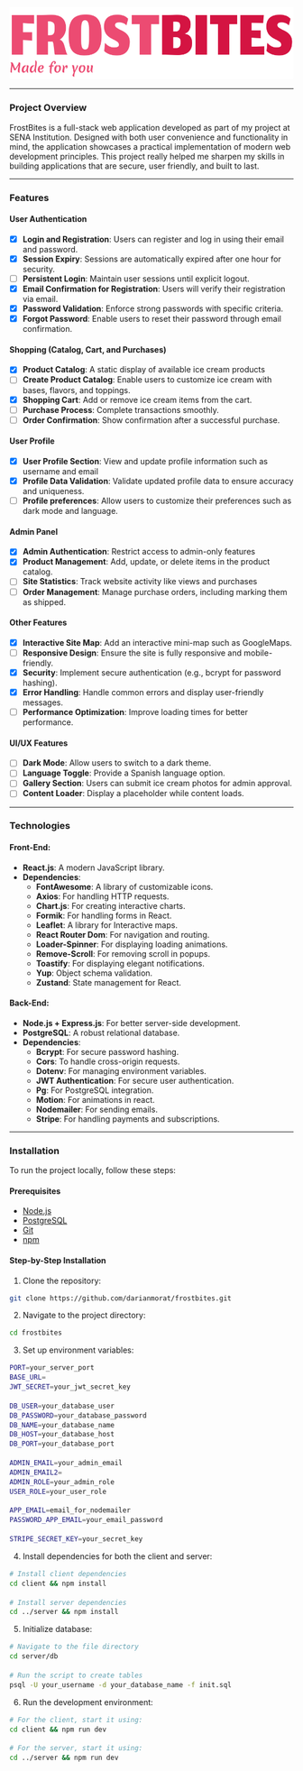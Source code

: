 ![FrostBites Logo](./client/public/frostbites.svg)

---

### Project Overview

FrostBites is a full-stack web application developed as part of my project at SENA
Institution. Designed with both user convenience and functionality in mind, the
application showcases a practical implementation of modern web development principles.
This project really helped me sharpen my skills in building applications that are secure,
user friendly, and built to last.

---

### Features

#### User Authentication

- [x] **Login and Registration**: Users can register and log in using their email and password.
- [x] **Session Expiry**: Sessions are automatically expired after one hour for security.
- [ ] **Persistent Login**: Maintain user sessions until explicit logout.
- [x] **Email Confirmation for Registration**: Users will verify their registration via email.
- [x] **Password Validation**: Enforce strong passwords with specific criteria.
- [x] **Forgot Password**: Enable users to reset their password through email confirmation.

#### Shopping (Catalog, Cart, and Purchases)

- [x] **Product Catalog**: A static display of available ice cream products
- [ ] **Create Product Catalog**: Enable users to customize ice cream with bases, flavors, and toppings.
- [x] **Shopping Cart**: Add or remove ice cream items from the cart.
- [ ] **Purchase Process**: Complete transactions smoothly.
- [ ] **Order Confirmation**: Show confirmation after a successful purchase.

#### User Profile

- [x] **User Profile Section**: View and update profile information such as username and email
- [x] **Profile Data Validation**: Validate updated profile data to ensure accuracy and uniqueness.
- [ ] **Profile preferences**: Allow users to customize their preferences such as dark mode and language.

#### Admin Panel

- [x] **Admin Authentication**: Restrict access to admin-only features
- [x] **Product Management**: Add, update, or delete items in the product catalog.
- [ ] **Site Statistics**: Track website activity like views and purchases
- [ ] **Order Management**: Manage purchase orders, including marking them as shipped.

#### Other Features

- [x] **Interactive Site Map**: Add an interactive mini-map such as GoogleMaps.
- [ ] **Responsive Design**: Ensure the site is fully responsive and mobile-friendly.
- [x] **Security**: Implement secure authentication (e.g., bcrypt for password hashing).
- [x] **Error Handling**: Handle common errors and display user-friendly messages.
- [ ] **Performance Optimization**: Improve loading times for better performance.

#### UI/UX Features

- [ ] **Dark Mode**: Allow users to switch to a dark theme.
- [ ] **Language Toggle**: Provide a Spanish language option.
- [ ] **Gallery Section**: Users can submit ice cream photos for admin approval.
- [ ] **Content Loader**: Display a placeholder while content loads.

---

### Technologies

#### Front-End:

- **React.js**: A modern JavaScript library.
- **Dependencies**:
   - **FontAwesome**: A library of customizable icons.
   - **Axios**: For handling HTTP requests.
   - **Chart.js**: For creating interactive charts.
   - **Formik**: For handling forms in React.
   - **Leaflet**: A library for Interactive maps.
   - **React Router Dom**: For navigation and routing.
   - **Loader-Spinner**: For displaying loading animations.
   - **Remove-Scroll**: For removing scroll in popups.
   - **Toastify**: For displaying elegant notifications.
   - **Yup**: Object schema validation.
   - **Zustand**: State management for React.

#### Back-End:

- **Node.js + Express.js**: For better server-side development.
- **PostgreSQL**: A robust relational database.
- **Dependencies**:
   - **Bcrypt**: For secure password hashing.
   - **Cors**: To handle cross-origin requests.
   - **Dotenv**: For managing environment variables.
   - **JWT Authentication**: For secure user authentication.
   - **Pg**: For PostgreSQL integration.
   - **Motion**: For animations in react.
   - **Nodemailer**: For sending emails.
   - **Stripe**: For handling payments and subscriptions.

---

### Installation

To run the project locally, follow these steps:

#### Prerequisites

- [Node.js](https://nodejs.org/)
- [PostgreSQL](https://www.postgresql.org/)
- [Git](https://git-scm.com/)
- [npm](https://www.npmjs.com/)

#### Step-by-Step Installation

1. Clone the repository:

```bash
git clone https://github.com/darianmorat/frostbites.git
```

2. Navigate to the project directory:

```bash
cd frostbites
```

3. Set up environment variables:

```bash
PORT=your_server_port
BASE_URL=
JWT_SECRET=your_jwt_secret_key

DB_USER=your_database_user
DB_PASSWORD=your_database_password
DB_NAME=your_database_name
DB_HOST=your_database_host
DB_PORT=your_database_port

ADMIN_EMAIL=your_admin_email
ADMIN_EMAIL2=
ADMIN_ROLE=your_admin_role
USER_ROLE=your_user_role

APP_EMAIL=email_for_nodemailer
PASSWORD_APP_EMAIL=your_email_password

STRIPE_SECRET_KEY=your_secret_key
```

4. Install dependencies for both the client and server:

```bash
# Install client dependencies
cd client && npm install

# Install server dependencies
cd ../server && npm install
```

5. Initialize database:

```bash
# Navigate to the file directory
cd server/db

# Run the script to create tables
psql -U your_username -d your_database_name -f init.sql
```

6. Run the development environment:

```bash
# For the client, start it using:
cd client && npm run dev

# For the server, start it using:
cd ../server && npm run dev
```
